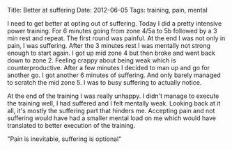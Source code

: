 Title: Better at suffering
Date: 2012-06-05
Tags: training, pain, mental

I need to get better at opting out of suffering. Today I did a pretty intensive power training. For 6 minutes going from zone 4/5a to 5b followed by a 3 min rest and repeat. The first round was painful. At the end I was not only in pain, I was suffering. After the 3 minutes rest I was mentally not strong enough to start again. I got up mid zone 4 but then broke and went back down to  zone 2. Feeling crappy about being weak which is counterproductive. After a few minutes I decided to man up and go for another go. I got another 6 minutes of suffering. And only barely managed to scratch the mid zone 5. I was to busy suffering to actually notice.

At the end of the training I was really unhappy. I didn't manage to execute the training well, I had suffered and I felt mentally weak. Looking back at it all, it's mostly the suffering part that hinders me. Accepting pain and not suffering would have had a smaller mental load on me which would have translated to better execution of the training.

"Pain is inevitable, suffering is optional"
